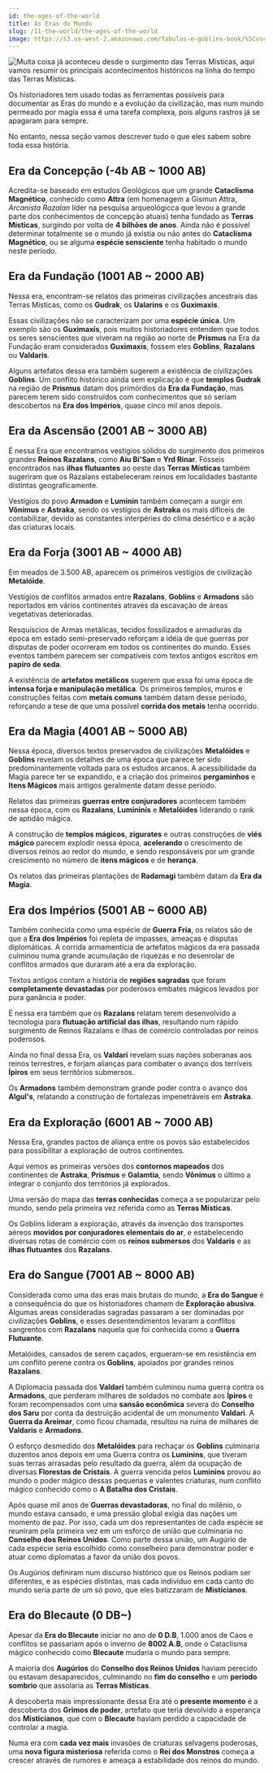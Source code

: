 ```yaml
---
id: the-ages-of-the-world
title: As Eras do Mundo
slug: /11-the-world/the-ages-of-the-world
image: https://s3.us-west-2.amazonaws.com/fabulas-e-goblins-book/%5Cvscode%5Cf54f451f-607e-4ae7-9df2-379c27f51409.jpg
---
```


![Muita coisa já aconteceu desde o surgimento das Terras Místicas, aqui vamos resumir os principais acontecimentos históricos na linha do tempo das Terras Místicas.](https://s3.us-west-2.amazonaws.com/fabulas-e-goblins-book/%5Cvscode%5Cf54f451f-607e-4ae7-9df2-379c27f51409.jpg)

Os historiadores tem usado todas as ferramentas possíveis para documentar as Eras do mundo e a evolução da civilização, mas num mundo permeado por magia essa é uma tarefa complexa, pois alguns rastros já se apagaram para sempre.

No entanto, nessa seção vamos descrever tudo o que eles sabem sobre toda essa história.

## Era da Concepção (-4b AB ~ 1000 AB)

Acredita-se baseado em estudos Geológicos que um grande **Cataclisma Magnético**, conhecido como **Attra** (em homenagem a Gismun Attra, *Arcanista Razalan* líder na pesquisa arqueológicca que levou a grande parte dos conhecimentos de concepção atuais) tenha fundado as **Terras Místicas**, surgindo por volta de **4 bilhões de anos**.
Ainda não é possível determinar totalmente se o mundo já existia ou não antes do **Cataclisma Magnético**, ou se alguma **espécie sensciente** tenha habitado o mundo neste período.
## Era da Fundação (1001 AB ~ 2000 AB)

Nessa era, encontram-se relatos das primeiras civilizações ancestrais das Terras Místicas, como os **Gudrak**, os **Ualarins** e os **Guximaxis**.

Essas civilizações não se caracterizam por uma **espécie única**. Um exemplo são os  **Guximaxis**, pois muitos historiadores entendem que todos os seres senscientes que viveram na região ao norte de **Prismus** na Era da Fundação eram considerados **Guximaxis**, fossem eles **Goblins**, **Razalans** ou **Valdaris**.

Alguns artefatos dessa era também sugerem a existência de civilizações **Goblins**. Um conflito histórico ainda sem explicação é que **templos Gudrak** na região de **Prismus** datam dos primórdios da **Era da Fundação**, mas parecem terem sido construídos com conhecimentos que só seriam descobertos na **Era dos Impérios**, quase cinco mil anos depois.

## Era da Ascensão (2001 AB ~ 3000 AB)

É nessa Era que encontramos vestígios sólidos do surgimento dos primeiros grandes **Reinos Razalans**, como **Aiu Bi'San** e **Yrd Rinar**. Fósseis encontrados nas **ilhas flutuantes** ao oeste das **Terras Místicas** também sugeriram que os Razalans estabeleceram reinos em localidades bastante distintas geograficamente.

Vestígios do povo **Armadon** e **Luminin** também começam a surgir em **Vônimus** e **Astraka**, sendo os vestígios de **Astraka** os mais difíceis de contabilizar, devido as constantes interpéries do clima desértico e a ação das criaturas locais.

## Era da Forja (3001 AB ~ 4000 AB)

Em meados de 3.500 AB, aparecem os primeiros vestígios de civilização **Metalóide**.

Vestígios de conflitos armados entre **Razalans**, **Goblins** e **Armadons** são reportados em vários continentes através da escavação de áreas vegetativas deterioradas.

Resquíscios de Armas metálicas, tecidos fossilizados e armaduras da época em estado semi-preservado reforçam a idéia de que guerras por disputas de poder ocorreram em todos os continentes do mundo. Esses eventos também parecem ser compatíveis com textos antigos escritos em **papiro de seda**.

A existência de **artefatos metálicos** sugerem que essa foi uma época de **intensa forja e manipulação metálica**. Os primeiros templos, muros e construções feitas com **metais comuns** também datam desse período, reforçando a tese de que uma possível **corrida dos metais** tenha ocorrido.

## Era da Magia (4001 AB ~ 5000 AB)

Nessa época, diversos textos preservados de civilizações **Metalóides** e **Goblins** revelam os detalhes de uma época que parece ter sido predominantemente voltada para os estudos arcanos. A acessibilidade da Magia parece ter se expandido, e a criação dos primeiros **pergaminhos** e **Itens Mágicos** mais antigos geralmente datam desse período.

Relatos das primeiras **guerras entre conjuradores** acontecem também nessa época, com os **Razalans**, **Lumininis** e **Metalóides** liderando o rank de aptidão mágica.

A construção de **templos mágicos**, **zigurates** e outras construções de **viés mágico** parecem explodir nessa época, **acelerando** o crescimento de diversos reinos ao redor do mundo, e sendo responsáveis por um grande crescimento no número de **itens mágicos** e de **herança**.

Os relatos das primeiras plantações de **Radamagi** também datam da **Era da Magia**.

## Era dos Impérios (5001 AB ~ 6000 AB)

Também conhecida como uma espécie de **Guerra Fria**, os relatos são de que a **Era dos Impérios** foi repleta de impasses, ameaças e disputas diplomáticas. A corrida armamentícia de artefatos mágicos da era passada culminou numa grande acumulação de riquezas e no desenrolar de conflitos armados que duraram até a era da exploração.

Textos antigos contam a história de **regiões sagradas** que foram **completamente devastadas** por poderosos embates mágicos levados por pura ganância e poder.

É nessa era também que os **Razalans** relatam terem desenvolvido a tecnologia para **flutuação artificial das ilhas**, resultando num rápido surgimento de Reinos Razalans e ilhas de comércio controladas por reinos poderosos.

Ainda no final dessa Era, os **Valdari** revelam suas nações soberanas aos reinos terrestres, e forjam alianças para combater o avanço dos terríveis **Ípiros** em seus territórios submersos.

Os **Armadons** também demonstram grande poder contra o avanço dos **Algul's**, relatando a construção de fortalezas impenetráveis em **Astraka**.

## Era da Exploração (6001 AB ~ 7000 AB)

Nessa Era, grandes pactos de aliança entre os povos são estabelecidos para possibilitar a exploração de outros continentes.

Aqui vemos as primeiras versões dos **contornos mapeados** dos continentes de **Astraka**, **Prismus** e **Galamtia**, sendo **Vônimus** o último a integrar o conjunto dos territórios já explorados.

Uma versão do mapa das **terras conhecidas** começa a se popularizar pelo mundo, sendo pela primeira vez referida como as **Terras Místicas**.

Os Goblins lideram a exploração, através da invenção dos transportes aéreos **movidos por conjuradores elementais do ar**, e estabelecendo diversas rotas de comércio com os **reinos submersos** dos **Valdaris** e as **ilhas flutuantes** dos **Razalans**.

## Era do Sangue (7001 AB ~ 8000 AB)

Considerada como uma das eras mais brutais do mundo, a **Era do Sangue** é a consequência do que os historiadores chamam de **Exploração abusiva**. Algumas areas consideradas sagradas passaram a ser dominadas por civilizações **Goblins**, e esses desentendimentos levaram a conflitos sangrentos com **Razalans** naquela que foi conhecida como a **Guerra Flutuante**.

Metalóides, cansados de serem caçados, ergueram-se em resistência em um conflito perene contra os **Goblins**, apoiados por grandes reinos **Razalans**.

A Diplomacia passada dos **Valdari** também culminou numa guerra contra os **Armadons**, que perderam milhares de soldados no combate aos **Ípiros** e foram recompensados com uma **sansão econômica** severa do **Conselho dos Saru** por conta da destruição acidental de um monumento **Valdari**. A **Guerra da Areimar**, como ficou chamada, resultou na ruína de milhares de **Valdaris** e **Armadons**.

O esforço desmedido dos **Metalóides** para rechaçar os **Goblins** culminaria duzentos anos depois em uma Guerra contra os **Luminins**, que tiveram suas terras arrasadas pelo resultado da guerra, além da ocupação de diversas **Florestas de Cristais**. A guerra vencida pelos **Luminins** provou ao mundo o poder mágico dessas pequenas e valentes criaturas, num conflito mágico conhecido como o **A Batalha dos Cristais**.

Após quase mil anos de **Guerras devastadoras**, no final do milênio, o mundo estava cansado, e uma pressão global exigia das nações um momento de paz. Por isso, cada um dos representantes de cada espécie se reuniram pela primeira vez em um esforço de união que culminaria no **Conselho dos Reinos Unidos**. Como parte dessa união, um Augúrio de cada espécie seria escolhido como conselheiro para demonstrar poder e atuar como diplomatas a favor da união dos povos.

Os Augúrios definiram num discurso histórico que os Reinos podiam ser diferentes, e as espécies distintas, mas cada indivíduo em cada canto do mundo seria parte de um só povo, que eles batizzaram de **Misticianos**.

## Era do Blecaute (0 DB~)

Apesar da **Era do Blecaute** iniciar no ano de **0 D.B**, 1.000 anos de Caos e conflitos se passariam após o inverno de **8002 A.B**, onde o Cataclisma mágico conhecido como **Blecaute** mudaria o mundo para sempre.

A maioria dos **Augúrios** do **Conselho dos Reinos Unidos** haviam perecido ou estavam desaparecidos, culminando no **fim do conselho** e um **periodo sombrio** que assolaria as **Terras Místicas**.

A descoberta mais impressionante dessa Era até o ****presente momento**** é a descoberta dos **Grimos de poder**, artefato que teria devolvido a esperança dos **Misticianos**, que com o **Blecaute** haviam perdido a capacidade de controlar a magia.

Numa era com **cada vez mais** invasões de criaturas selvagens poderosas, uma **nova figura misteriosa** referida como o **Rei dos Monstros** começa a crescer através de rumores e ameaça a estabilidade dos reinos do mundo.
